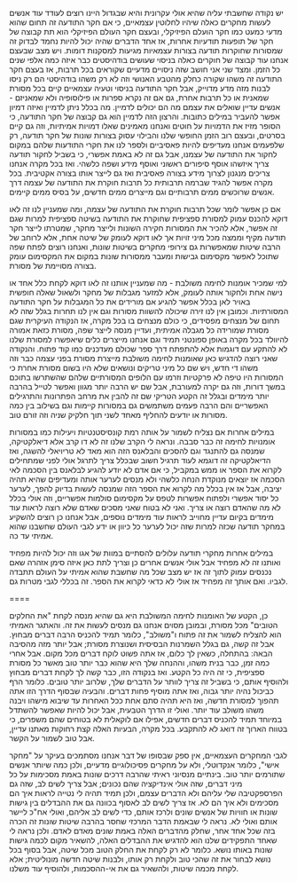 יש נקודה שחשבתי עליה שהיא אולי עקרונית והיא שבגדול היינו רוצים לעודד עוד אנשים לעשות מחקרים כאלה שיהיו לחלוטין עצמאיים, כי אם חקר התודעה זה תחום שהוא מדעי כמעט כמו חקר הועלם הפיזיקלי, ובעצם חקר העולם הפיזיקלי הוא תת קבוצה של חקר של תופעות תודעיות אחרות, אז אחד הדברים שהיה יכול להיות נחמד לבדוק זה שמסורות שחוקרות תודעה בצורות עצמאיות מגיעות למסקנות דומות. ויש מצב שבעצם אנחנו עוד קבוצה של חוקרים כאלה בניסוי שעושים בודהיסטים כבר איזה כמה אלפי שנים כל הזמן. ומצד שני אני חושב שזה ניסויים מדעיים שקוראים בכל תרבות, אז בעצם חקר התודעה זה משהו שקורה כחלק מהטבע האנושי וזה לא רק משהו בודהיסטי הם רק ניסו לבנות מזה מדע מדוייק, אבל חקר התודעה בניסוי וטעיה עצמאיים קיים בכל מסורת שמאנית או כל תרבות אחרת, גם אם זה נקרא ספרות או פילוסופיה ולא שמאניזם - אנשים עדיין שואלים את עצמם מה הם יכולים לדמיין. מה בכלל ניתן לדמיין ואיזה דמיון אפשר להעביר במילים כתובות. והרצון הזה לדמיין הוא גם קבוצה של חקר התודעה, כי הסופר מזיז את הדמויות על חוטים ואנחנו מאמינים שאלו דמויות אמיתיות, וזה גם קיים בסרטים, ובעצם רוב הזמן החופשי שלנו והבילוי עסוק בצורות שונות של חקר תודעה, רק שלפעמים אנחנו מעדיפים להיות פאסיביים ולספר לנו את חקרי התודעות שלהם במקום לחקור את התודעה של עצמנו, אבל גם זה לא באמת אפשרי, כי בשביל לחקור תודעה צריך איזשהו אוסף סיפורים ראשוני ואוסף מידע ושפה כלשהי. ואז בכל מקרה אנחנו צריכים מנגנון לצרוך מידע בצורה פאסיבית ואז גם לייצר אותו בצורה אקטיבית. בכל מקרה אפשר להגיד שברמה תרבותית כל תרבות חוקרת את התודעה של עצמה דרך אנשים שרוכשים ממים תרבותיים וגם מייצרים ממים חדשים, על בסיס ממים קיימים.

אם כן אפשר לומר שכל תרבות חוקרת את התודעה של עצמה, ומה שמעניין לנו זה לאו דוקא להכנס עמוק למסורת ספציפית שחוקרת את התודעה בשיטה ספציפית למרות שגם זה אפשר, אלא להכיר את המסורות חקירה השונות ולייצר מחקר, שמטרתו לייצר חקר תודעה מקיף וממצה מכל מיני זויות אך לאו דוקא לעומק של שיטה אחת, אלא לרוחב של הרבה שיטות שמאפשרות גם צירופי מחקרים בשיטות שונות, ואנחנו רוצים לפתח שפה שתוכל לאפשר מקסימום גבישות ומעבר ממסורות שונות במקום את המקסימום עומק בצורה מסויימת של מסורת.

למי שמכיר אומנות לחימה משולבת - מה שמעניין אותנו זה לאו דוקא לקחת כלל אחד או נישה אחת ולחקור אותה לעומק, אלא למזער מגבלות של מחקר ולשאול שאלה חופשית באויר לאן בכלל אפשר להגיע אם מורידים את כל המגבלות על חקר התודעה המסורתיות. וכמובן אין לנו זירה שיכולה להשוות מסורות וגם אין לנו תחרות בגלל שזה לא תחום של מנצחים מפסידים, כי כולם מנצחים בו בכל מקרה, אז הנקודה העיקרית שגם מסורת שמורידה כל מגבלה אמיתית, ועדיין מנסה לייצר שפה, מסורת כזאת אמורה להיוולד בכל מקרה באופן ספונטני תמיד וגם אנחנו מייצרים כלים שיאפשרו למסורת שלנו לא להתקע עם דוגמות אלא להתפתח דרך ספר שכולם מעדכנים כמו קוד פתוח. והנקודה שאני רוצה להדגיש כאן שאומנות לחימה משולבת מייצרת מסורת בפני עצמה כבר וזה משהו די חדש, ויש שם כל מיני טריקים ונושאים שלא היו בשום מסורת אחרת כי המסורות היו טיפה לא פרקטיות וזרמו עם הלופים המסורתיים שלהם שהשתרשו בתוכם במשך דורות, וזה גם יקרה למעורבת, אבל שם יש הרבה יותר מגוון ואפשר לטייל בהרבה יותר מימדים ובגלל זה הקטע הטריקי שם זה להבין את מרחב הפתרונות והתרגילים האפשריים והם הרבה פעמים משתמשים גם במסורות קיימות וגם בשילוב בין כמה מסורות או יודעים להחליף מאחד לשני תוך חלקיק שניה וזה זורם טוב.

במילים אחרות אם נצליח לשמור על אותה רמת קונסיסטנטיות ויעילות כמו במסורות אומנויות לחימה זה כבר סבבה. ונראה לי הקרב שלנו זה לא דו קרב אלא דיאלקטיקה, שמנסה גם להתנגד וגם להסכים והבלאנס הזה הוא מאד לא טריויאלי להשגה, ואז הדיאלקטיקה זה דוגמא לעוד תרגיל חשוב שבכלל צריך לתרגל אולי לפני שמתחילים לקרוא את הספר או ממש במקביל, כי אם אדם לא יודע להגיע לבלאנס בין הסכמה לאי הסכמה אז יוצאים מנוקדת הנחה כלשהי ולא מנסים לערער אותה ומעדיפים שהיא תהיה יציבה, אבל אז אין בכלל מה לקרוא את הספר הזה שמנסה לעשות בדיוק להפך, לערער כל יסוד אפשרי ולפתוח אפשרות לטפס על מקסימום סולמות אפשריים, וזה אולי בכלל לא מה שהאדם רוצה או צריך. ואני לא בטוח שאני מסכים שאדם שלא רוצה לראות עוד מימדים בקיום עדיין מחוייב לראות עוד מימדים נוספים, אבל אנחנו כן רוצים להשקיע במחקר תודעה שכזה למרות שזה יכול לערער כל כיוון או ידע לגבי העולם שחשבנו שהוא אמיתי עד כה.

במילים אחרות מחקרי תודעה עלולים להסתיים במוות של אגו וזה יכול להיות מפחיד ואותנו זה לא מפחיד אבל אולי אנשים אחרים כן וצריך לתת כאן איזה סימן אזהרה שאם נכנסים עמוק לתוך זה אז יש מצב שכל מה שחשבת שהוא אמיתי על העולם תתבדה לגביו. ואם אותך זה מפחיד אז אולי לא כדאי לקרוא את הספר. זה בכללי לגבי מטרות גם.


====


כן, הקטע של האומנות לחימה המשולבת היא גם שהיא מנסה לקחת "את החלקים הטובים"
מכל מסורת, ובמובן מסוים אנחנו גם מנסים לעשות את זה. והאתגר האמיתי הוא
להצליח לשמור את זה פתוח ו"משולב", כלומר תמיד להכניס הרבה דברים מבחוץ. אבל
זה קשה, גם בגלל השמרנות הבסיסית ושנוצרת מסורת; אבל יותר מזה מהסיבה הבאה:
בהתחלה, כשאין לך כלום, אז אתה פשוט לוקח דברים מכל מקום. אבל אחרי כמה זמן,
כבר בנית משהו, וההנחה שלך היא שהוא כבר יותר טוב מאשר כל מסורת ספציפית, כי
זה היה כל הקטע. ואז בנקודה הזו, כבר קשה לך לקחת דברים מבחוץ ולהוסיף אותם,
כי בשביל זה צריך לוותר על הדברים שלך, שלרוב יותר טובים. כלומר הרף כביכול
נהיה יותר גבוה, ואז אתה מוסיף פחות דברים. והבעיה שבסוף הדרך הזו אתה תהפוך
למסורת חדשה, ואז היא תהיה סתם אחת ככל האחרות עד שיבוא מישהו ויבנה משהו
משולב עוד יותר. ואולי זו הדרך הטבעית, אבל יכול להיות שאפשר להשתדל במיוחד
תמיד להכניס דברים חדשים, אפילו אם לוקאלית לא בטוחים שהם משפרים, כי בטווח
הארוך זה דואג לא להתקבע.
בכל מקרה, הבעיות האלה קצת רחוקות מאתנו עדיין, אבל טוב לשמור על הקשר.


לגבי המחקרים העצמאיים, אין ספק שבסופו של דבר אנחנו מסתמכים בעיקר על "מחקר
אישי", כלומר אנקדוטלי, ולא על מחקרים פסיכולוגיים מדעיים, ולכן כמה שיותר
אנשים שתורמים יותר טוב. בינתיים מנסיוני ראיתי שהרבה דרכים שונות באמת
מסכימות על כל מיני דברים, שזה אולי אינדיקציה שהם נכונים; אבל צריך לשים לב,
שזה גם הפרספקטיבה שלי עליהם ולא הדברים עצמם, ולכן תמיד תהיה לי נטייה לראות
איך הם מסכימים ולא איך הם לא. אז צריך לשים לב לאסוף בכוונה גם את ההבדלים
בין גישות שונות או חוויות של אנשים שונים ולרכז אותם, כדי לשים לב אליהם,
ואולי אח"כ ליישר אותם ואולי לא.
נראה לי שבאמת הדבר המרכזי שחסר בהרבה שיטות שונות זה הכרה בזה שכל אחד אחר,
שחלק מהדברים האלה באמת שונים מאדם לאדם. ולכן נראה לי שאחד התפקידים שלנו הוא
להדגיש את ההבדלים האלה, להשאיר מקום לכמה גישות שונות באותו נושא. כלומר לא
רק לקחת את החלק הטוב מכל שיטה, אבל בסוף בכל נושא לבחור את זה שהכי טוב ולקחת
רק אותו, ולבנות שיטה חדשה מונוליטית; אלא לקחת מכמה שיטות, ולהשאיר גם את
אי-ההסכמות, ולהוסיף עוד משלנו.

